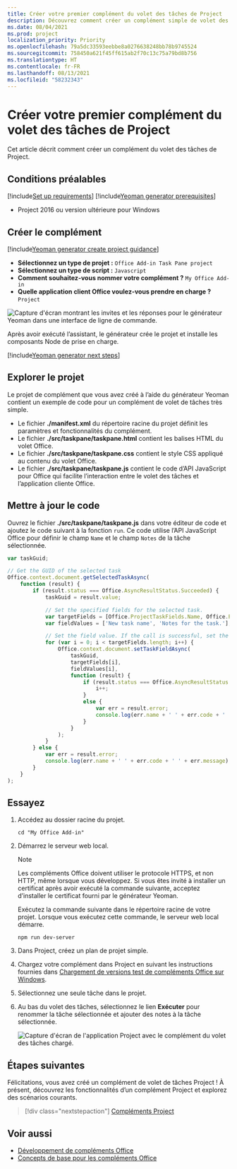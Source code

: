 ```yaml
---
title: Créer votre premier complément du volet des tâches de Project
description: Découvrez comment créer un complément simple de volet des tâches Project à l’aide de l’API JavaScript pour Office.
ms.date: 08/04/2021
ms.prod: project
localization_priority: Priority
ms.openlocfilehash: 79a5dc33593eebbe8a0276638248bb78b9745524
ms.sourcegitcommit: 758450a621f45ff615ab2f70c13c75a79bd8b756
ms.translationtype: HT
ms.contentlocale: fr-FR
ms.lasthandoff: 08/13/2021
ms.locfileid: "58232343"
---
```

# <a name="build-your-first-project-task-pane-add-in"></a>Créer votre premier complément du volet des tâches de Project

Cet article décrit comment créer un complément du volet des tâches de Project.

## <a name="prerequisites"></a>Conditions préalables

[!include[Set up requirements](../includes/set-up-dev-environment-beforehand.md)]
[!include[Yeoman generator prerequisites](../includes/quickstart-yo-prerequisites.md)]

- Project 2016 ou version ultérieure pour Windows

## <a name="create-the-add-in"></a>Créer le complément

[!include[Yeoman generator create project guidance](../includes/yo-office-command-guidance.md)]

- **Sélectionnez un type de projet :** `Office Add-in Task Pane project`
- **Sélectionnez un type de script :** `Javascript`
- **Comment souhaitez-vous nommer votre complément ?** `My Office Add-in`
- **Quelle application client Office voulez-vous prendre en charge ?** `Project`

![Capture d'écran montrant les invites et les réponses pour le générateur Yeoman dans une interface de ligne de commande.](../images/yo-office-project.png)

Après avoir exécuté l’assistant, le générateur crée le projet et installe les composants Node de prise en charge.

[!include[Yeoman generator next steps](../includes/yo-office-next-steps.md)]

## <a name="explore-the-project"></a>Explorer le projet

Le projet de complément que vous avez créé à l’aide du générateur Yeoman contient un exemple de code pour un complément de volet de tâches très simple.

- Le fichier **./manifest.xml** du répertoire racine du projet définit les paramètres et fonctionnalités du complément.
- Le fichier **./src/taskpane/taskpane.html** contient les balises HTML du volet Office.
- Le fichier **./src/taskpane/taskpane.css** contient le style CSS appliqué au contenu du volet Office.
- Le fichier **./src/taskpane/taskpane.js** contient le code d’API JavaScript pour Office qui facilite l’interaction entre le volet des tâches et l’application cliente Office.

## <a name="update-the-code"></a>Mettre à jour le code

Ouvrez le fichier **./src/taskpane/taskpane.js** dans votre éditeur de code et ajoutez le code suivant à la fonction `run`. Ce code utilise l’API JavaScript Office pour définir le champ `Name` et le champ `Notes` de la tâche sélectionnée.

```js
var taskGuid;

// Get the GUID of the selected task
Office.context.document.getSelectedTaskAsync(
    function (result) {
        if (result.status === Office.AsyncResultStatus.Succeeded) {
            taskGuid = result.value;

            // Set the specified fields for the selected task.
            var targetFields = [Office.ProjectTaskFields.Name, Office.ProjectTaskFields.Notes];
            var fieldValues = ['New task name', 'Notes for the task.'];

            // Set the field value. If the call is successful, set the next field.
            for (var i = 0; i < targetFields.length; i++) {
                Office.context.document.setTaskFieldAsync(
                    taskGuid,
                    targetFields[i],
                    fieldValues[i],
                    function (result) {
                        if (result.status === Office.AsyncResultStatus.Succeeded) {
                            i++;
                        }
                        else {
                            var err = result.error;
                            console.log(err.name + ' ' + err.code + ' ' + err.message);
                        }
                    }
                );
            }
        } else {
            var err = result.error;
            console.log(err.name + ' ' + err.code + ' ' + err.message);
        }
    }
);
```

## <a name="try-it-out"></a>Essayez

1. Accédez au dossier racine du projet.

    ```command&nbsp;line
    cd "My Office Add-in"
    ```

1. Démarrez le serveur web local.

    > [!NOTE]
    > Les compléments Office doivent utiliser le protocole HTTPS, et non HTTP, même lorsque vous développez. Si vous êtes invité à installer un certificat après avoir exécuté la commande suivante, acceptez d’installer le certificat fourni par le générateur Yeoman.

    Exécutez la commande suivante dans le répertoire racine de votre projet. Lorsque vous exécutez cette commande, le serveur web local démarre.

    ```command&nbsp;line
    npm run dev-server
    ```

1. Dans Project, créez un plan de projet simple.

1. Chargez votre complément dans Project en suivant les instructions fournies dans [Chargement de versions test de compléments Office sur Windows](../testing/create-a-network-shared-folder-catalog-for-task-pane-and-content-add-ins.md).

1. Sélectionnez une seule tâche dans le projet.

1. Au bas du volet des tâches, sélectionnez le lien **Exécuter** pour renommer la tâche sélectionnée et ajouter des notes à la tâche sélectionnée.

    ![Capture d'écran de l'application Project avec le complément du volet des tâches chargé.](../images/project-quickstart-addin-1.png)

## <a name="next-steps"></a>Étapes suivantes

Félicitations, vous avez créé un complément de volet de tâches Project ! À présent, découvrez les fonctionnalités d’un complément Project et explorez des scénarios courants.

> [!div class="nextstepaction"]
> [Compléments Project](../project/project-add-ins.md)

## <a name="see-also"></a>Voir aussi

- [Développement de compléments Office](../develop/develop-overview.md)
- [Concepts de base pour les compléments Office](../overview/core-concepts-office-add-ins.md)
